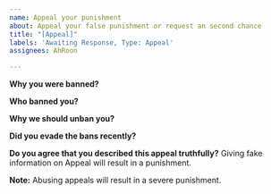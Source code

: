 ```yaml
---
name: Appeal your punishment
about: Appeal your false punishment or request an second chance
title: "[Appeal]"
labels: 'Awaiting Response, Type: Appeal'
assignees: AhRoon

---
```


**Why you were banned?**

**Who banned you?**

**Why we should unban you?**

**Did you evade the bans recently?**

**Do you agree that you described this appeal truthfully?**
Giving fake information on Appeal will result in a punishment.

**Note:** Abusing appeals will result in a severe punishment.
